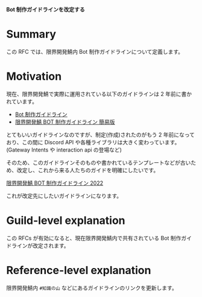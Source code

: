 **Bot 制作ガイドラインを改定する**

# Summary

この RFC では、限界開発鯖内 Bot 制作ガイドラインについて定義します。

# Motivation

現在、限界開発鯖で実際に運用されている以下のガイドラインは 2 年前に書かれています。

- [Bot 制作ガイドライン](https://hackmd.io/rZQ5F6SyQIa4wL9E5T7HoA)
- [限界開発鯖 BOT 制作ガイドライン 簡易版](https://hackmd.io/z3l2VG02QXiDhwx6739AHw)

とてもいいガイドラインなのですが、制定(作成)されたのがもう 2 年前になっており、この間に Discord API や各種ライブラリは大きく変わっています。(Gateway Intents や interaction api の登場など)

そのため、このガイドラインそのものや書かれているテンプレートなどが古いため、改定し、これから来る人たちのガイドを明確にしたいです。

[限界開発鯖 BOT 制作ガイドライン 2022](https://m92n.notion.site/BOT-2022-db683494b5ac4f13b4ca532e6c096246)

これが改定先にしたいガイドラインになります。

# Guild-level explanation

この RFCs が有効になると、現在限界開発鯖内で共有されている Bot 制作ガイドラインが改定されます。

# Reference-level explanation

限界開発鯖内 `#知識の山` などにあるガイドラインのリンクを更新します。
